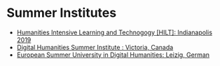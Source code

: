 # Summer Institutes

- [Humanities Intensive Learning and Technogogy [HILT]: Indianapolis 2019](https://dhtraining.org/hilt/)
- [Digital Humanities Summer Institute : Victoria, Canada](http://dhsi.org/)
- [European Summer University in Digital Humanities: Leizig, German](http://www.culingtec.uni-leipzig.de/ESU_C_T/node/97)
